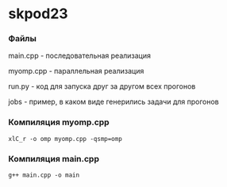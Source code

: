 # skpod23
### Файлы
main.cpp - последовательная реализация

myomp.cpp - параллельная реализация

run.py - код для запуска друг за другом всех прогонов

jobs - пример, в каком виде генерились задачи для прогонов

### Компиляция myomp.cpp
`
xlC_r -o omp myomp.cpp -qsmp=omp
`
### Компиляция main.cpp
`
g++ main.cpp -o main
`
